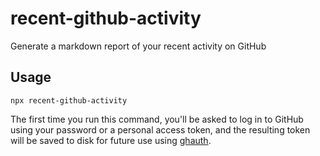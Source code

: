 # recent-github-activity

Generate a markdown report of your recent activity on GitHub

## Usage

```
npx recent-github-activity
```

The first time you run this command, you'll be asked to log in to GitHub using your password or a personal access token, and the resulting token will be saved to disk for future use using [ghauth](https://github.com/rvagg/ghauth).